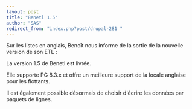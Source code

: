```yaml
---
layout: post
title: "Benetl 1.5"
author: "SAS"
redirect_from: "index.php?post/drupal-281 "
---
```





<!--more-->


<p>

Sur les listes en anglais, Benoît nous informe de la sortie de la nouvelle version de son ETL&nbsp;:</p>

<p>La version 1.5 de Benetl est livrée.</p>

<p> Elle supporte PG 8.3.x et offre un meilleure support de la locale anglaise pour les flottants.</p>

<p>Il est également possible désormais de choisir d'écrire les données par paquets de lignes.</p>